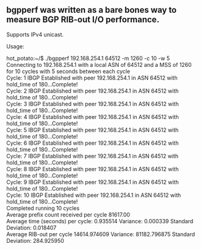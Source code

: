 ## bgpperf was written as a bare bones way to measure BGP RIB-out I/O performance.

Supports IPv4 unicast.  

Usage:

hot_potato:~/$ ./bgpperf 192.168.254.1 64512 -m 1260 -c 10 -w 5  
Connecting to 192.168.254.1 with a local ASN of 64512 and a MSS of 1260 for 10 cycles with 5 seconds between each cycle  
Cycle: 1 IBGP Established with peer 192.168.254.1 in ASN 64512 with hold_time of 180...Complete!  
Cycle: 2 IBGP Established with peer 192.168.254.1 in ASN 64512 with hold_time of 180...Complete!  
Cycle: 3 IBGP Established with peer 192.168.254.1 in ASN 64512 with hold_time of 180...Complete!  
Cycle: 4 IBGP Established with peer 192.168.254.1 in ASN 64512 with hold_time of 180...Complete!  
Cycle: 5 IBGP Established with peer 192.168.254.1 in ASN 64512 with hold_time of 180...Complete!  
Cycle: 6 IBGP Established with peer 192.168.254.1 in ASN 64512 with hold_time of 180...Complete!  
Cycle: 7 IBGP Established with peer 192.168.254.1 in ASN 64512 with hold_time of 180...Complete!  
Cycle: 8 IBGP Established with peer 192.168.254.1 in ASN 64512 with hold_time of 180...Complete!  
Cycle: 9 IBGP Established with peer 192.168.254.1 in ASN 64512 with hold_time of 180...Complete!  
Cycle: 10 IBGP Established with peer 192.168.254.1 in ASN 64512 with hold_time of 180...Complete!  
Completed running 10 cycles  
Average prefix count received per cycle 81617.00  
Average time (seconds) per cycle: 0.935514 Variance: 0.000339 Standard Deviation: 0.018407  
Average RIB-out per cycle 14614.974609 Variance: 81182.796875 Standard Deviation: 284.925950  

